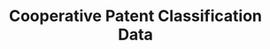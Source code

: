 ---
bigquery: https://console.cloud.google.com/bigquery?p=patents-public-data&d=cpc&page=dataset
citation: '“Cooperative Patent Classification” by the EPO and USPTO, for public use. '
contributors: EPO, USPTO
cost: None
description: Cooperative Patent Classification Data contains the scheme and definitions
  of the Cooperative Patent Classification system for classifying patent documents.
  The CPC is the result of a partnership between the EPO and the USPTO in their joint
  effort to develop a common, internationally compatible classification system for
  technical documents, in particular patent publications, which will be used by both
  offices in the patent granting process
documentation: https://www.cooperativepatentclassification.org/cpcSchemeAndDefinitions
last_edit: Mon, 04 Apr 2022 19:07:06 GMT
location: https://www.cooperativepatentclassification.org/index
maintained_by: USPTO, EPO
schema_fields: '[''applicationReferences'', ''status'', ''not_allocatable'', ''informativeReferences'',
  ''glossary'', ''dateRevised'', ''child_groups'', ''ipcConcordant'', ''breakdown_code'',
  ''sizeCache'', ''residual_references'', ''notAllocatable'', ''children'', ''titlePart'',
  ''application_references'', ''title_full'', ''title_part'', ''parents'', ''date_revised'',
  ''limitingReferences'', ''additional_only'', ''limiting_references'', ''residualReferences'',
  ''childGroups'', ''level'', ''definition'', ''breakdownCode'', ''synonyms'', ''informative_references'',
  ''ipc_concordant'', ''symbol'', ''titleFull'']'
shortname: cooperative_patent_classification
tags:
- patents
- science
title: Cooperative Patent Classification Data
uuid: 984374a7-16e9-4b35-9445-458daceb01bf
---